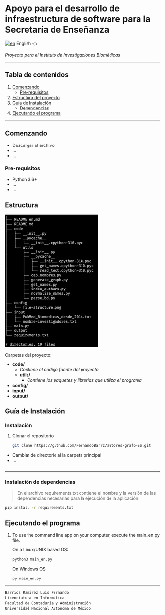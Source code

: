 # Apoyo para el desarrollo de infraestructura de software para la Secretaría de Enseñanza

[![en](https://img.shields.io/badge/lang-en-red.svg)](https://github.com/FernandoBarrz/autores-grafo-SS/blob/main/README.en.md)         English 👈


_Proyecto para el Instituto de Investigaciones Biomédicas_

---
## Tabla de contenidos
1. [Comenzando](#comenzando)
    * [Pre-requisitos](#pre-requisitos)
2. [Estructura del proyecto](#estructura)
3. [Guía de Instalación](#guía-de-Instalación)
    * [Dependencias](#instalación-de-dependencias)
5. [Ejecutando el programa](#ejecutando-el-programa)

----
## Comenzando
* Descargar el archivo
* ...
* ...

### Pre-requisitos
* Python 3.6+
* ...
* ...

## Estructura
![Estructura del proyecto](./config/project-structure.png)

Carpetas del proyecto:
* __code/__ 
    * _Contiene el código fuente del proyecto_
    * __utils/__
        * _Contiene los paquetes y librerias que utiliza el programa_
* __config/__
* __input/__
* __output/__

## Guía de Instalación
### Instalación

1. Clonar el repositorio
    ```sh
    git clone https://github.com/FernandoBarrz/autores-grafo-SS.git
    ```
* Cambiar de directorio al la carpeta principal
* ...

```bash

```

---
### Instalación de dependencias
> En el archivo requirements.txt contiene el nombre y la versión de las dependencias necesarias para la ejecución de la aplicación
```sh
pip install -r requirements.txt

```
## Ejecutando el programa

1.  To use the command line app on your computer, execute the main_en.py file. 

    On a Linux/UNIX based OS:
    ```sh
    python3 main_en.py
    ```
    On Windows OS
    ```sh
    py main_en.py
    ```


------

```txt
Barrios Ramírez Luis Fernando
Licenciatura en Informática
Facultad de Contaduría y Administración
Universidad Nacional Autónoma de México
```
